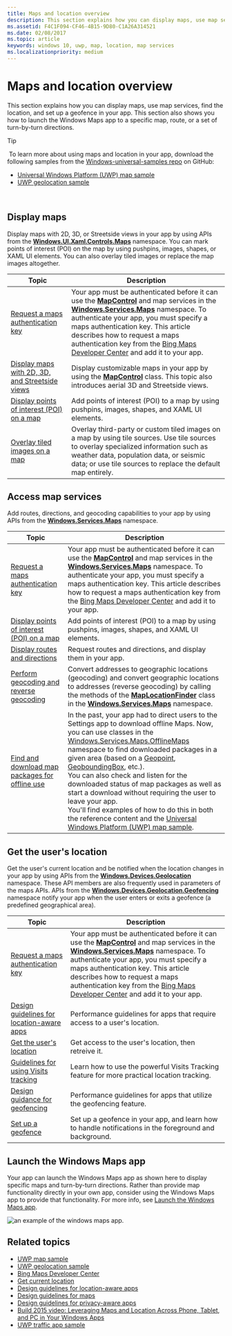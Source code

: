 ```yaml
---
title: Maps and location overview
description: This section explains how you can display maps, use map services, find the location, and set up a geofence in your app. This section also shows you how to launch the Windows Maps app to a specific map, route, or a set of turn-by-turn directions.
ms.assetid: F4C1F094-CF46-4B15-9D80-C1A26A314521
ms.date: 02/08/2017
ms.topic: article
keywords: windows 10, uwp, map, location, map services
ms.localizationpriority: medium
---
```

# Maps and location overview




This section explains how you can display maps, use map services, find the location, and set up a geofence in your app. This section also shows you how to launch the Windows Maps app to a specific map, route, or a set of turn-by-turn directions.

> [!TIP]
> To learn more about using maps and location in your app, download the following samples from the [Windows-universal-samples repo](http://go.microsoft.com/fwlink/p/?LinkId=619979) on GitHub:
-   [Universal Windows Platform (UWP) map sample](http://go.microsoft.com/fwlink/p/?LinkId=619977)
-   [UWP geolocation sample](http://go.microsoft.com/fwlink/p/?linkid=533278)

 

## Display maps


Display maps with 2D, 3D, or Streetside views in your app by using APIs from the [**Windows.UI.Xaml.Controls.Maps**](https://msdn.microsoft.com/library/windows/apps/dn610751) namespace. You can mark points of interest (POI) on the map by using pushpins, images, shapes, or XAML UI elements. You can also overlay tiled images or replace the map images altogether.

| Topic | Description |
|-------|-------------|
| [Request a maps authentication key](authentication-key.md) | Your app must be authenticated before it can use the [**MapControl**](https://msdn.microsoft.com/library/windows/apps/dn637004) and map services in the [**Windows.Services.Maps**](https://msdn.microsoft.com/library/windows/apps/dn636979) namespace. To authenticate your app, you must specify a maps authentication key. This article describes how to request a maps authentication key from the [Bing Maps Developer Center](https://www.bingmapsportal.com/) and add it to your app. |
| [Display maps with 2D, 3D, and Streetside views](display-maps.md) | Display customizable maps in your app by using the [**MapControl**](https://msdn.microsoft.com/library/windows/apps/dn637004) class. This topic also introduces aerial 3D and Streetside views. |
| [Display points of interest (POI) on a map](display-poi.md) | Add points of interest (POI) to a map by using pushpins, images, shapes, and XAML UI elements. |
| [Overlay tiled images on a map](overlay-tiled-images.md) | Overlay third-party or custom tiled images on a map by using tile sources. Use tile sources to overlay specialized information such as weather data, population data, or seismic data; or use tile sources to replace the default map entirely. |



## Access map services

Add routes, directions, and geocoding capabilities to your app by using APIs from the [**Windows.Services.Maps**](https://msdn.microsoft.com/library/windows/apps/dn636979) namespace.

| Topic | Description |
|-----------------------------------------------------------|-----------------------------------------------------------------------------------------------------------------------------------------------------------------------------------------------------------------------------------------------------------------------------------------------------------------------------------------------|
| [Request a maps authentication key](authentication-key.md) | Your app must be authenticated before it can use the [**MapControl**](https://msdn.microsoft.com/library/windows/apps/dn637004) and map services in the [**Windows.Services.Maps**](https://msdn.microsoft.com/library/windows/apps/dn636979) namespace. To authenticate your app, you must specify a maps authentication key. This article describes how to request a maps authentication key from the [Bing Maps Developer Center](https://www.bingmapsportal.com/) and add it to your app. |
| [Display points of interest (POI) on a map](display-poi.md) | Add points of interest (POI) to a map by using pushpins, images, shapes, and XAML UI elements. |
| [Display routes and directions](routes-and-directions.md) | Request routes and directions, and display them in your app. |
| [Perform geocoding and reverse geocoding](geocoding.md) | Convert addresses to geographic locations (geocoding) and convert geographic locations to addresses (reverse geocoding) by calling the methods of the [**MapLocationFinder**](https://msdn.microsoft.com/library/windows/apps/dn627550) class in the [**Windows.Services.Maps**](https://msdn.microsoft.com/library/windows/apps/dn636979) namespace. |
| [Find and download map packages for offline use](https://docs.microsoft.com/uwp/api/windows.services.maps.offlinemaps)| In the past, your app had to direct users to the Settings app to download offline Maps. Now, you can use classes in the [Windows.Services.Maps.OfflineMaps](https://docs.microsoft.com/en-us/uwp/api/windows.services.maps.offlinemaps) namespace to find downloaded packages in a given area (based on a [Geopoint](https://docs.microsoft.com/uwp/api/Windows.Devices.Geolocation.Geopoint), [GeoboundingBox](https://docs.microsoft.com/en-us/uwp/api/windows.devices.geolocation.geoboundingbox), etc.). <br> You can also check and listen for the downloaded status of map packages as well as start a download without requiring the user to leave your app. <br> You'll find examples of how to do this in both the reference content and the [Universal Windows Platform (UWP) map sample](http://go.microsoft.com/fwlink/p/?LinkId=619977).

## Get the user's location

Get the user's current location and be notified when the location changes in your app by using APIs from the [**Windows.Devices.Geolocation**](https://msdn.microsoft.com/library/windows/apps/br225603) namespace. These API members are also frequently used in parameters of the maps APIs. APIs from the [**Windows.Devices.Geolocation.Geofencing**](https://msdn.microsoft.com/library/windows/apps/dn263744) namespace notify your app when the user enters or exits a geofence (a predefined geographical area).

| Topic | Description |
|-------------------------------------------------------------------|---------------------------------------------------------------------------------------------------------------------------------------------------------------------------------------------------------------------------------------------------------------------------------------------------------------------------------------------------------------------------------------------------------------------------------------------------------------------------------------|
| [Request a maps authentication key](authentication-key.md) | Your app must be authenticated before it can use the [**MapControl**](https://msdn.microsoft.com/library/windows/apps/dn637004) and map services in the [**Windows.Services.Maps**](https://msdn.microsoft.com/library/windows/apps/dn636979) namespace. To authenticate your app, you must specify a maps authentication key. This article describes how to request a maps authentication key from the [Bing Maps Developer Center](https://www.bingmapsportal.com/) and add it to your app. |
| [Design guidelines for location-aware apps](guidelines-and-checklist-for-detecting-location.md) | Performance guidelines for apps that require access to a user's location. |
| [Get the user's location](get-location.md) | Get access to the user's location, then retreive it. | 
| [Guidelines for using Visits tracking](guidelines-for-visits.md) | Learn how to use the powerful Visits Tracking feature for more practical location tracking. |
| [Design guidance for geofencing](guidelines-for-geofencing.md) | Performance guidelines for apps that utilize the geofencing feature. |
| [Set up a geofence](set-up-a-geofence.md) | Set up a geofence in your app, and learn how to handle notifications in the foreground and background. |

## Launch the Windows Maps app

Your app can launch the Windows Maps app as shown here to display specific maps and turn-by-turn directions. Rather than provide map functionality directly in your own app, consider using the Windows Maps app to provide that functionality. For more info, see [Launch the Windows Maps app](https://msdn.microsoft.com/library/windows/apps/mt228341).

![an example of the windows maps app.](images/mapnyc.png)

## Related topics

* [UWP map sample](http://go.microsoft.com/fwlink/p/?LinkId=619977)
* [UWP geolocation sample](http://go.microsoft.com/fwlink/p/?linkid=533278)
* [Bing Maps Developer Center](https://www.bingmapsportal.com/)
* [Get current location](get-location.md)
* [Design guidelines for location-aware apps](guidelines-and-checklist-for-detecting-location.md)
* [Design guidelines for maps](controls-map.md)
* [Design guidelines for privacy-aware apps](https://msdn.microsoft.com/library/windows/apps/hh768223)
* [Build 2015 video: Leveraging Maps and Location Across Phone, Tablet, and PC in Your Windows Apps](https://channel9.msdn.com/Events/Build/2015/2-757)
* [UWP traffic app sample](http://go.microsoft.com/fwlink/p/?LinkId=619982)
